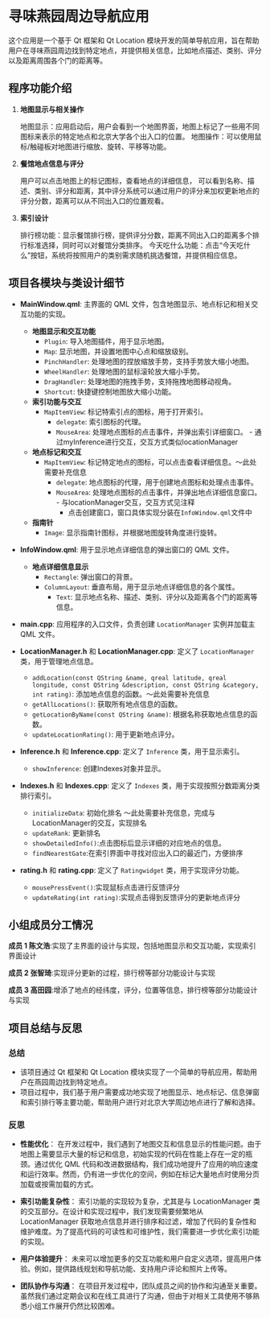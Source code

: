 # 寻味燕园周边导航应用

这个应用是一个基于 Qt 框架和 Qt Location 模块开发的简单导航应用，旨在帮助用户在寻味燕园周边找到特定地点，并提供相关信息，比如地点描述、类别、评分以及距离周围各个门的距离等。

## 程序功能介绍

1. **地图显示与相关操作**

   地图显示：应用启动后，用户会看到一个地图界面，地图上标记了一些用不同图标来表示的特定地点和北京大学各个出入口的位置。
   地图操作：可以使用鼠标/触碰板对地图进行缩放、旋转、平移等功能。


2. **餐馆地点信息与评分**

   用户可以点击地图上的标记图标，查看地点的详细信息， 可以看到名称、描述、类别、评分和距离，其中评分系统可以通过用户的评分来加权更新地点的评分分数，距离可以从不同出入口的位置观看。

3. **索引设计**

   排行榜功能：显示餐馆排行榜，提供评分分数，距离不同出入口的距离多个排行标准选择，同时可以对餐馆分类排序。
   今天吃什么功能：点击“今天吃什么”按钮，系统将按照用户的类别需求随机挑选餐馆，并提供相应信息。



## 项目各模块与类设计细节

- **MainWindow.qml**: 主界面的 QML 文件，包含地图显示、地点标记和相关交互功能的实现。
  - **地图显示和交互功能**
    - `Plugin`: 导入地图插件，用于显示地图。
    - `Map`: 显示地图，并设置地图中心点和缩放级别。
    - `PinchHandler`: 处理地图的捏放缩放手势，支持手势放大缩小地图。
    - `WheelHandler`: 处理地图的鼠标滚轮放大缩小手势。
    - `DragHandler`: 处理地图的拖拽手势，支持拖拽地图移动视角。
    - `Shortcut`: 快捷键控制地图放大缩小功能。
  - **索引功能与交互**
    - `MapItemView`: 标记特索引点的图标，用于打开索引。
      - `delegate`: 索引图标的代理。
      - `MouseArea`: 处理地点图标的点击事件，并弹出索引详细窗口。
  			-  通过myInference进行交互，交互方式类似locationManager
  - **地点标记和交互**
    - `MapItemView`: 标记特定地点的图标，可以点击查看详细信息。～此处需要补充信息
      - `delegate`: 地点图标的代理，用于创建地点图标和处理点击事件。
      - `MouseArea`: 处理地点图标的点击事件，并弹出地点详细信息窗口。
  			-  与locationManager交互，交互方式见注释
         -  点击创建窗口，窗口具体实现分装在`InfoWindow.qml`文件中
  - **指南针**
    - `Image`: 显示指南针图标，并根据地图旋转角度进行旋转。

- **InfoWindow.qml**: 用于显示地点详细信息的弹出窗口的 QML 文件。
  - **地点详细信息显示**
    - `Rectangle`: 弹出窗口的背景。
    - `ColumnLayout`: 垂直布局，用于显示地点详细信息的各个属性。
      - `Text`: 显示地点名称、描述、类别、评分以及距离各个门的距离等信息。

- **main.cpp**: 应用程序的入口文件，负责创建 `LocationManager` 实例并加载主 QML 文件。

- **LocationManager.h** 和 **LocationManager.cpp**: 定义了 `LocationManager` 类，用于管理地点信息。
  - `addLocation(const QString &name, qreal latitude, qreal longitude, const QString &description, const QString &category, int rating)`: 添加地点信息的函数。～此处需要补充信息
  - `getAllLocations()`: 获取所有地点信息的函数。
  - `getLocationByName(const QString &name)`: 根据名称获取地点信息的函数。
  - `updateLocationRating()`: 用于更新地点评分。

- **Inference.h** 和 **Inference.cpp**: 定义了 `Inference` 类，用于显示索引。
  - `showInference`: 创建Indexes对象并显示。

- **Indexes.h** 和 **Indexes.cpp**: 定义了 `Indexes` 类，用于实现按照分数距离分类排行索引。
  - `initializeData`: 初始化排名 ～此处需要补充信息，完成与LocationManager的交互，实现排名
  - `updateRank`: 更新排名
  - `showDetailedInfo()`:点击图标后显示详细的对应地点的信息。
  - `findNearestGate`:在索引界面中寻找对应出入口的最近门，方便排序

- **rating.h** 和 **rating.cpp**: 定义了 `Ratingwidget` 类，用于实现评分功能。
  - `mousePressEvent()`:实现鼠标点击进行反馈评分
  - `updateRating(int rating)`:实现点击得到反馈评分的更新地点评分

## 小组成员分工情况

**成员 1 陈文浩**:实现了主界面的设计与实现，包括地图显示和交互功能，实现索引界面设计

**成员 2 张智琦**:实现评分更新的过程，排行榜等部分功能设计与实现

**成员 3 高田园**:增添了地点的经纬度，评分，位置等信息，排行榜等部分功能设计与实现

## 项目总结与反思

### 总结

- 该项目通过 Qt 框架和 Qt Location 模块实现了一个简单的导航应用，帮助用户在燕园周边找到特定地点。
- 项目过程中，我们基于用户需要成功地实现了地图显示、地点标记、信息弹窗和索引排行等主要功能，帮助用户进行对北京大学周边地点进行了解和选择。

### 反思

- **性能优化**：
  在开发过程中，我们遇到了地图交互和信息显示的性能问题。由于地图上需要显示大量的标记和信息，初始实现的代码在性能上存在一定的瓶颈。通过优化 QML 代码和改进数据结构，我们成功地提升了应用的响应速度和运行效率。然而，仍有进一步优化的空间，例如在标记大量地点时使用分页加载或按需加载的方式。

- **索引功能复杂性**：
  索引功能的实现较为复杂，尤其是与 LocationManager 类的交互部分。在设计和实现过程中，我们发现需要频繁地从 LocationManager 获取地点信息并进行排序和过滤，增加了代码的复杂性和维护难度。为了提高代码的可读性和可维护性，我们需要进一步优化索引功能的实现。

- **用户体验提升**：
  未来可以增加更多的交互功能和用户自定义选项，提高用户体验。例如，提供路线规划和导航功能、支持用户评论和照片上传等。

- **团队协作与沟通**：
  在项目开发过程中，团队成员之间的协作和沟通至关重要。虽然我们通过定期会议和在线工具进行了沟通，但由于对相关工具使用不够熟悉小组工作展开仍然比较困难。








